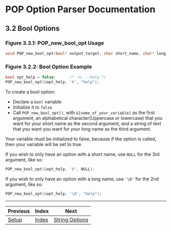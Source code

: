 # POP Option Parser Documentation

## 3.2 Bool Options

### **Figure 3.3.1: POP_new_bool_opt Usage**
```c
void POP_new_bool_opt(bool* output_target, char short_name, char* long_name);
```

### **Figure 3.2.2: Bool Option Example**

```c
bool opt_help = false;		/* -h, --help */
POP_new_bool_opt(&opt_help, 'h', "help");
```

To create a bool option:
 - Declare a `bool` variable
 - Initialize it to `false`
 - Call `POP_new_bool_opt()`, with `&[name_of_your_variable]` as the first argument, an alphabetical character(Uppercase or lowercase) that you want for your short name as the second argument, and a string of text that you want you want for your long name as the third argument.

Your variable must be initialized to false, because if the option is called, then your variable will be set to true.

If you wish to only have an option with a short name, use `NULL` for the 3rd argument, like so:
```c
POP_new_bool_opt(&opt_help, 'h', NULL);
```
If you wish to only have an option with a long name, use `'\0'` for the 2nd argument, like so:
```c
POP_new_bool_opt(&opt_help, '\0', "help");
```


---
Previous                             | Index                  | Next
------------------------------------ | ---------------------- | ------------------------
[Setup](../3.Basic_Use/3.1_Setup.md) | [Index](../README.md)  | [String Options](../3.Basic_Use/3.3_String_Options.md)